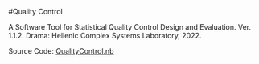 #Quality Control

A Software Tool for Statistical Quality Control Design and Evaluation. Ver. 1.1.2. Drama: Hellenic Complex Systems Laboratory, 2022.

Source Code: [QualityControl.nb](QualityControl.nb)
